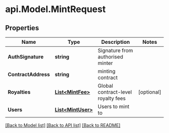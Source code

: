 # api.Model.MintRequest

## Properties

Name | Type | Description | Notes
------------ | ------------- | ------------- | -------------
**AuthSignature** | **string** | Signature from authorised minter | 
**ContractAddress** | **string** | minting contract | 
**Royalties** | [**List&lt;MintFee&gt;**](MintFee.md) | Global contract-level royalty fees | [optional] 
**Users** | [**List&lt;MintUser&gt;**](MintUser.md) | Users to mint to | 

[[Back to Model list]](../README.md#documentation-for-models) [[Back to API list]](../README.md#documentation-for-api-endpoints) [[Back to README]](../README.md)

